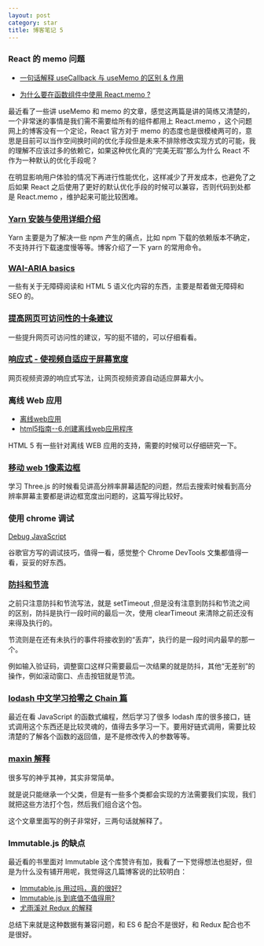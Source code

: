 ```yaml
---
layout: post
category: star
title: 博客笔记 5
---
```


### React 的 memo 问题

- [一句话解释 useCallback 与 useMemo 的区别 & 作用](https://markdowner.net/article/153901518641561600)

- [为什么要在函数组件中使用 React.memo ?](https://juejin.cn/post/6917629321112731662)

最近看了一些讲 useMemo 和 memo 的文章，感觉这两篇是讲的简练又清楚的，一个非常迷的事情是我们需不需要给所有的组件都用上 React.memo ，这个问题网上的博客没有一个定论，React 官方对于 memo 的态度也是很模棱两可的，意思是目前可以当作空间换时间的优化手段但是未来不排除修改实现方式的可能，我的理解不应该过多的依赖它，如果这种优化真的“完美无瑕”那么为什么 React 不作为一种默认的优化手段呢？

在明显影响用户体验的情况下再进行性能优化，这样减少了开发成本，也避免了之后如果 React 之后使用了更好的默认优化手段的时候可以兼容，否则代码到处都是 React.memo ，维护起来可能比较困难。

### [Yarn 安装与使用详细介绍](https://neveryu.github.io/2018/07/20/yarn/)

Yarn 主要是为了解决一些 npm 产生的痛点，比如 npm 下载的依赖版本不确定，不支持并行下载速度慢等等。博客介绍了一下 yarn 的常用命令。

### [WAI-ARIA basics](https://developer.mozilla.org/zh-CN/docs/learn/Accessibility/WAI-ARIA_basics)

一些有关于无障碍阅读和 HTML 5 语义化内容的东西，主要是帮着做无障碍和 SEO 的。

### [提高网页可访问性的十条建议](https://www.w3cplus.com/wai-aria/web-accessibility.html)

一些提升网页可访问性的建议，写的挺不错的，可以仔细看看。

### [响应式 - 使视频自适应于屏幕宽度](https://www.i4k.xyz/article/Dream_Weave/86811524)

网页视频资源的响应式写法，让网页视频资源自动适应屏幕大小。

### 离线 Web 应用

- [离线web应用](https://www.jianshu.com/p/98cd7a6985ac)
- [html5指南--6.创建离线web应用程序](https://developer.aliyun.com/article/574969)

HTML 5 有一些针对离线 WEB 应用的支持，需要的时候可以仔细研究一下。

### [移动 web 1像素边框](https://segmentfault.com/a/1190000007604842)

学习 Three.js 的时候看见讲高分辨率屏幕适配的问题，然后去搜索时候看到高分辨率屏幕主要都是讲边框宽度出问题的，这篇写得比较好。

### 使用 chrome 调试

[Debug JavaScript](https://developer.chrome.com/docs/devtools/javascript/)

谷歌官方写的调试技巧，值得一看，感觉整个 Chrome DevTools 文集都值得一看，妥妥的好东西。

### [防抖和节流](https://juejin.cn/post/7012458353779539999)

之前只注意防抖和节流写法，就是 setTimeout ,但是没有注意到防抖和节流之间的区别，防抖是执行一段时间的最后一次，使用 clearTimeout 来清除之前还没有来得及执行的。

节流则是在还有未执行的事件将接收到的“丢弃”，执行的是一段时间内最早的那一个。

例如输入验证码，调整窗口这样只需要最后一次结果的就是防抖，其他“无差别”的操作，例如滚动窗口、点击按钮就是节流。

### [lodash 中文学习拾零之 Chain 篇](https://blog.csdn.net/Soaring_Tiger/article/details/48136871)

最近在看 JavaScript 的函数式编程，然后学习了很多 lodash 库的很多接口，链式调用这个东西还是比较灵魂的，值得去多学习一下。要用好链式调用，需要比较清楚的了解各个函数的返回值，是不是修改传入的参数等等。

### [maxin 解释](https://www.zhihu.com/question/39469139/answer/685274627)

很多写的神乎其神，其实非常简单。

就是说只能继承一个父类，但是有一些多个类都会实现的方法需要我们实现，我们就把这些方法打个包，然后我们组合这个包。

这个文章里面写的例子非常好，三两句话就解释了。

### Immutable.js 的缺点

最近看的书里面对 Immutable 这个库赞许有加，我看了一下觉得想法也挺好，但是为什么没有铺开用呢，我觉得这几篇博客说的比较明白：

- [Immutable.js 用过吗，真的很好?](https://cnodejs.org/topic/5a547e96afa0a121784a8aa7)
- [Immutable.js 到底值不值得用?](https://cloud.tencent.com/developer/article/1046441)
- [尤雨溪对 Redux 的解释](https://www.zhihu.com/question/41312576/answer/90598968)

总结下来就是这种数据有兼容问题，和 ES 6 配合不是很好，和 Redux 配合也不是很好。

